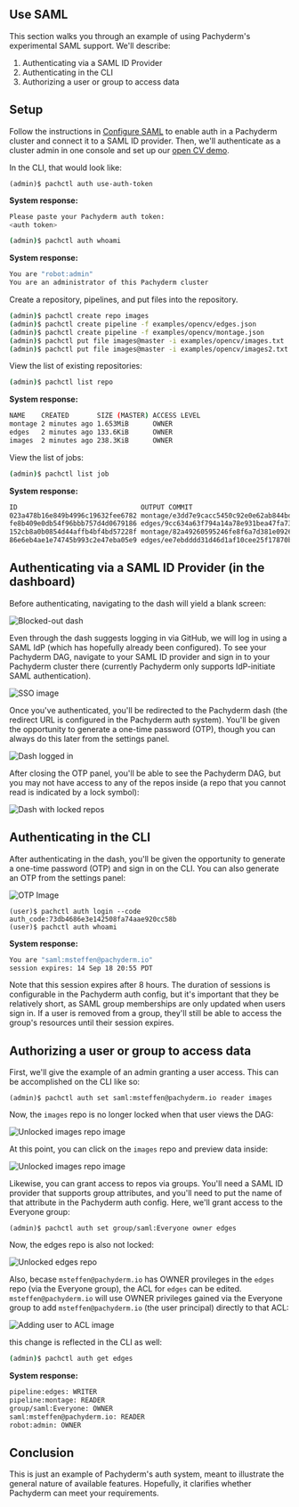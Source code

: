 ## Use SAML

This section walks you through an example of using Pachyderm's experimental SAML
support. We'll describe:

1. Authenticating via a SAML ID Provider
1. Authenticating in the CLI
1. Authorizing a user or group to access data

## Setup

Follow the instructions in [Configure SAML](saml_setup.md) to enable auth in a
Pachyderm cluster and connect it to a SAML ID provider. Then, we'll authenticate
as a cluster admin in one console and set up our
[open CV demo](https://github.com/pachyderm/pachyderm/blob/master/examples/opencv/README.md).

In the CLI, that would look like:

```
(admin)$ pachctl auth use-auth-token
```

**System response:**

```bash
Please paste your Pachyderm auth token:
<auth token>
```

```bash
(admin)$ pachctl auth whoami
```

**System response:**

```bash
You are "robot:admin"
You are an administrator of this Pachyderm cluster
```

Create a repository, pipelines, and put files into the repository.

```bash
(admin)$ pachctl create repo images
(admin)$ pachctl create pipeline -f examples/opencv/edges.json
(admin)$ pachctl create pipeline -f examples/opencv/montage.json
(admin)$ pachctl put file images@master -i examples/opencv/images.txt
(admin)$ pachctl put file images@master -i examples/opencv/images2.txt
```

View the list of existing repositories:

```bash
(admin)$ pachctl list repo
```

**System response:**

```bash
NAME    CREATED       SIZE (MASTER) ACCESS LEVEL
montage 2 minutes ago 1.653MiB      OWNER
edges   2 minutes ago 133.6KiB      OWNER
images  2 minutes ago 238.3KiB      OWNER
```

View the list of jobs:

```bash
(admin)$ pachctl list job
```

**System response:**

```bash
ID                               OUTPUT COMMIT                            STARTED       DURATION  RESTART PROGRESS  DL       UL       STATE
023a478b16e849b4996c19632fee6782 montage/e3dd7e9cacc5450c92e0e62ab844bd26 2 minutes ago 8 seconds 0       1 + 0 / 1 371.9KiB 1.283MiB success
fe8b409e0db54f96bbb757d4d0679186 edges/9cc634a63f794a14a78e931bea47fa73   2 minutes ago 5 seconds 0       2 + 1 / 3 181.1KiB 111.4KiB success
152cb8a0b0854d44affb4bf4bd57228f montage/82a49260595246fe8f6a7d381e092650 2 minutes ago 5 seconds 0       1 + 0 / 1 79.49KiB 378.6KiB success
86e6eb4ae1e74745b993c2e47eba05e9 edges/ee7ebdddd31d46d1af10cee25f17870b   2 minutes ago 4 seconds 0       1 + 0 / 1 57.27KiB 22.22KiB success
```

## Authenticating via a SAML ID Provider (in the dashboard)

Before authenticating, navigating to the dash will yield a blank screen:

![Blocked-out dash](../assets/images/saml_log_in.png)

Even through the dash suggests logging in via GitHub, we will log in using a
SAML IdP (which has hopefully already been configured). To see your Pachyderm
DAG, navigate to your SAML ID provider and sign in to your Pachyderm cluster
there (currently Pachyderm only supports IdP-initiate SAML authentication).

![SSO image](../assets/images/saml_okta_with_app.png)

Once you've authenticated, you'll be redirected to the Pachyderm dash (the
redirect URL is configured in the Pachyderm auth system). You'll be given the
opportunity to generate a one-time password (OTP), though you can always do this
later from the settings panel.

![Dash logged in](../assets/images/saml_successfully_logged_in.png)

After closing the OTP panel, you'll be able to see the Pachyderm DAG, but you
may not have access to any of the repos inside (a repo that you cannot read is
indicated by a lock symbol):

![Dash with locked repos](../assets/images/saml_dag.png)

## Authenticating in the CLI

After authenticating in the dash, you'll be given the opportunity to generate a
one-time password (OTP) and sign in on the CLI. You can also generate an OTP
from the settings panel:

![OTP Image](../assets/images/saml_display_otp.png)

```
(user)$ pachctl auth login --code auth_code:73db4686e3e142508fa74aae920cc58b
(user)$ pachctl auth whoami
```

**System response:**

```bash
You are "saml:msteffen@pachyderm.io"
session expires: 14 Sep 18 20:55 PDT
```

Note that this session expires after 8 hours. The duration of sessions is
configurable in the Pachyderm auth config, but it's important that they be
relatively short, as SAML group memberships are only updated when users sign in.
If a user is removed from a group, they'll still be able to access the group's
resources until their session expires.

## Authorizing a user or group to access data

First, we'll give the example of an admin granting a user access. This can be
accomplished on the CLI like so:

```
(admin)$ pachctl auth set saml:msteffen@pachyderm.io reader images
```

Now, the `images` repo is no longer locked when that user views the DAG:

![Unlocked images repo image](../assets/images/saml_dag_images_readable.png)

At this point, you can click on the `images` repo and preview data inside:

![Unlocked images repo image](../assets/images/saml_dag_reading_from_images.png)

Likewise, you can grant access to repos via groups. You'll need a SAML ID
provider that supports group attributes, and you'll need to put the name of that
attribute in the Pachyderm auth config. Here, we'll grant access to the Everyone
group:

```
(admin)$ pachctl auth set group/saml:Everyone owner edges
```

Now, the edges repo is also not locked:

![Unlocked edges repo](../assets/images/saml_dag_images_and_edges_readable.png)

Also, becase `msteffen@pachyderm.io` has OWNER provileges in the `edges` repo
(via the Everyone group), the ACL for `edges` can be edited.
`msteffen@pachyderm.io` will use OWNER privileges gained via the Everyone group
to add `msteffen@pachyderm.io` (the user principal) directly to that ACL:

![Adding user to ACL image](../assets/images/saml_editing_acl.png)

this change is reflected in the CLI as well:

```bash
(admin)$ pachctl auth get edges
```

**System response:**

```bash
pipeline:edges: WRITER
pipeline:montage: READER
group/saml:Everyone: OWNER
saml:msteffen@pachyderm.io: READER
robot:admin: OWNER
```

## Conclusion

This is just an example of Pachyderm's auth system, meant to illustrate the
general nature of available features. Hopefully, it clarifies whether Pachyderm
can meet your requirements.
